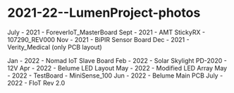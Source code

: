 # 2021-22--LumenProject-photos
July - 2021 - ForeverIoT_MasterBoard
Sept - 2021 - AMT StickyRX - 107290_REV000
Nov  - 2021 - BiPIR Sensor Board
Dec  - 2021 - Verity_Medical (only PCB layout)

Jan  - 2022 - Nomad IoT Slave Board
Feb  - 2022 - Solar Skylight PD-2020 - 12V
Apr  - 2022 - Belume LED Layout
May  - 2022 - Modified LED Array
May  - 2022 - TestBoard - MiniSense_100
Jun  - 2022 - Belume Main PCB
July - 2022 - FIoT Rev 2.0
